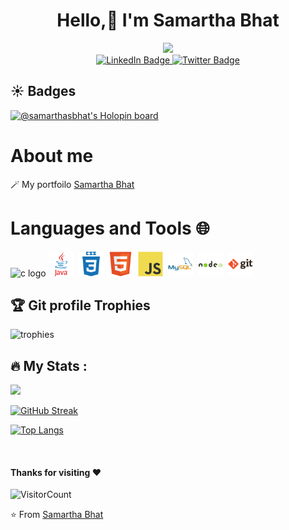   <h1 align="center">Hello,👋 I'm Samartha Bhat</h1>


<div id="header" align="center">
  <img src="https://media.giphy.com/media/M9gbBd9nbDrOTu1Mqx/giphy.gif" width="100"/>
</div>


<div id="badges" align="center">
  <a href="https://www.linkedin.com/in/samarthabhat/">
    <img src="https://img.shields.io/badge/LinkedIn-blue?style=for-the-badge&logo=linkedin&logoColor=white" alt="LinkedIn Badge"/>
  </a>
 
  <a href="https://twitter.com/Samarthbhat_">
    <img src="https://img.shields.io/badge/Twitter-blue?style=for-the-badge&logo=twitter&logoColor=white" alt="Twitter Badge"/>
  </a>
</div>


##  :sunny: Badges 
[![@samarthasbhat's Holopin board](https://holopin.io/api/user/board?user=samarthasbhat)](https://holopin.io/@samarthasbhat)


# About me

 
:magic_wand: My portfoilo [Samartha Bhat](https://samarthasbhat.github.io/)





# Languages and Tools 🌐

 <div>
   <img src="https://pngimg.com/uploads/php/php_PNG12.png" alt="c logo" width="70"> 
  <img src="https://github.com/devicons/devicon/blob/master/icons/java/java-original-wordmark.svg" title="Java" alt="Java" width="40" height="40"/>&nbsp;
  <img src="https://github.com/devicons/devicon/blob/master/icons/css3/css3-plain-wordmark.svg"  title="CSS3" alt="CSS" width="40" height="40"/>&nbsp;
  <img src="https://github.com/devicons/devicon/blob/master/icons/html5/html5-original.svg" title="HTML5" alt="HTML" width="40" height="40"/>&nbsp;
  <img src="https://github.com/devicons/devicon/blob/master/icons/javascript/javascript-original.svg" title="JavaScript" alt="JavaScript" width="40" height="40"/>&nbsp;
  <img src="https://github.com/devicons/devicon/blob/master/icons/mysql/mysql-original-wordmark.svg" title="MySQL"  alt="MySQL" width="40" height="40"/>&nbsp;
  <img src="https://github.com/devicons/devicon/blob/master/icons/nodejs/nodejs-original-wordmark.svg" title="NodeJS" alt="NodeJS" width="40" height="40"/>&nbsp;
  <img src="https://github.com/devicons/devicon/blob/master/icons/git/git-original-wordmark.svg" title="Git" **alt="Git" width="40" height="40"/>
</div>
 
 
 ## :trophy: Git profile Trophies
 
 ![trophies](https://github-profile-trophy.vercel.app/?username=Samarthasbhat&theme=juicyfresh)

 
 
## :fire: My Stats :

<img src="https://github-readme-stats.vercel.app/api?username=Samarthasbhat&&show_icons=true&title_color=08d9d6&icon_color=ff2e63&text_color=eaeaea&bg_color=000000">
 
 [![GitHub Streak](http://github-readme-streak-stats.herokuapp.com?user=Samarthasbhat&theme=dark&background=000000)](https://git.io/streak-stats)
 
 [![Top Langs](https://github-readme-stats.vercel.app/api/top-langs/?username=Samarthasbhat&layout=compact&theme=vision-friendly-dark)](https://github.com/anuraghazra/github-readme-stats)
 

 
 
<div>
    <img alt="" src="http://github-profile-summary-cards.vercel.app/api/cards/repos-per-language?username=Samarthasbhat&theme=github_dark" />
    <img alt="" src="http://github-profile-summary-cards.vercel.app/api/cards/most-commit-language?username=Samarthasbhat&theme=github_dark" />
    <img alt="" src="http://github-profile-summary-cards.vercel.app/api/cards/productive-time?username=Samarthasbhat&theme=github_dark&utcOffset=6" />
</div>
 
 #### Thanks for visiting :heart:
![VisitorCount](https://profile-counter.glitch.me/Samarthasbhat/count.svg)

⭐️ From [Samartha Bhat](https://github.com/Samarthasbhat)
 
<!--
**Samarthasbhat/Samarthasbhat** is a ✨ _special_ ✨ repository because its `README.md` (this file) appears on your GitHub profile.

Here are some ideas to get you started:

- 🔭 I’m currently working on ...
- 🌱 I’m currently learning ...
- 👯 I’m looking to collaborate on ...
- 🤔 I’m looking for help with ...
- 💬 Ask me about ...
- 📫 How to reach me: ...
- 📝[Resume](https://drive.google.com/file/d/1TIgJ7rDBUYSkbs_QNcIEttJ5BFaIW3nn/view)
- 😄 Pronouns: ...
- ⚡ Fun fact: ...
-->

